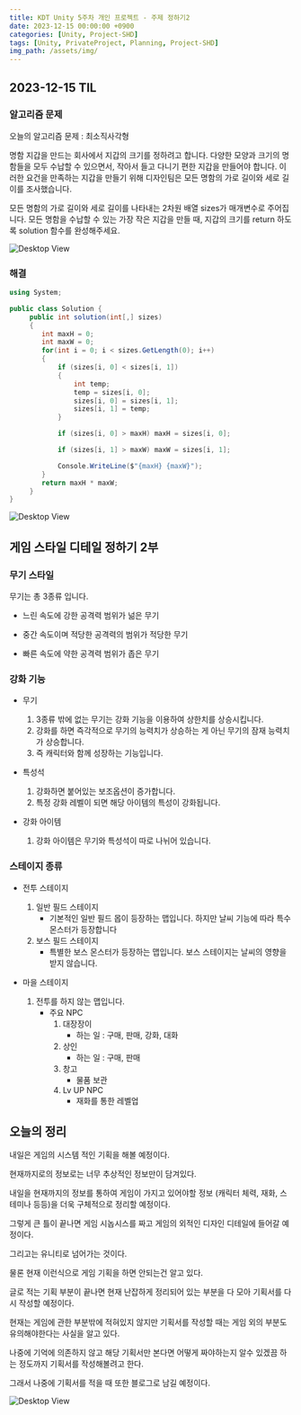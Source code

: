 ```yaml
---
title: KDT Unity 5주차 개인 프로젝트 - 주제 정하기2
date: 2023-12-15 00:00:00 +0900
categories: [Unity, Project-SHD]
tags: [Unity, PrivateProject, Planning, Project-SHD]
img_path: /assets/img/
---
```


## 2023-12-15 TIL

### 알고리즘 문제

오늘의 알고리즘 문제 : 최소직사각형

명함 지갑을 만드는 회사에서 지갑의 크기를 정하려고 합니다. 다양한 모양과 크기의 명함들을 모두 수납할 수 있으면서, 작아서 들고 다니기 편한 지갑을 만들어야 합니다. 이러한 요건을 만족하는 지갑을 만들기 위해 디자인팀은 모든 명함의 가로 길이와 세로 길이를 조사했습니다.

모든 명함의 가로 길이와 세로 길이를 나타내는 2차원 배열 sizes가 매개변수로 주어집니다. 모든 명함을 수납할 수 있는 가장 작은 지갑을 만들 때, 지갑의 크기를 return 하도록 solution 함수를 완성해주세요.

![Desktop View](test.png)

### 해결

```cs
using System;

public class Solution {
     public int solution(int[,] sizes)
     {
        int maxH = 0;
        int maxW = 0;
        for(int i = 0; i < sizes.GetLength(0); i++)
        {
            if (sizes[i, 0] < sizes[i, 1])
            {
                int temp;
                temp = sizes[i, 0];
                sizes[i, 0] = sizes[i, 1];
                sizes[i, 1] = temp;
            }

            if (sizes[i, 0] > maxH) maxH = sizes[i, 0];

            if (sizes[i, 1] > maxW) maxW = sizes[i, 1];

            Console.WriteLine($"{maxH} {maxW}");
        }
        return maxH * maxW;
     }
}
```

![Desktop View](test.png)

## 게임 스타일 디테일 정하기 2부

### 무기 스타일

무기는 총 3종류 입니다.

- 느린 속도에 강한 공격력 범위가 넒은 무기

- 중간 속도이며 적당한 공격력의 범위가 적당한 무기

- 빠른 속도에 약한 공격력 범위가 좁은 무기

### 강화 기능

- 무기

  1. 3종류 밖에 없는 무기는 강화 기능을 이용하여 상한치를 상승시킵니다.
  2. 강화를 하면 즉각적으로 무기의 능력치가 상승하는 게 아닌 무기의 잠재 능력치가 상승합니다.
  3. 즉 캐릭터와 함께 성장하는 기능입니다.

- 특성석

  1. 강화하면 붙어있는 보조옵션이 증가합니다.
  2. 특정 강화 레벨이 되면 해당 아이템의 특성이 강화됩니다.

- 강화 아이템
  1. 강화 아이템은 무기와 특성석이 따로 나뉘어 있습니다.

### 스테이지 종류

- 전투 스테이지

  1. 일반 필드 스테이지
     - 기본적인 일반 필드 몹이 등장하는 맵입니다.
       하지만 날씨 기능에 따라 특수 몬스터가 등장합니다
  2. 보스 필드 스테이지
     - 특별한 보스 몬스터가 등장하는 맵입니다.
       보스 스테이지는 날씨의 영향을 받지 않습니다.

- 마을 스테이지

  1. 전투를 하지 않는 맵입니다.
     - 주요 NPC
       1. 대장장이
          - 하는 일 : 구매, 판매, 강화, 대화
       2. 상인
          - 하는 일 : 구매, 판매
       3. 창고
          - 물품 보관
       4. Lv UP NPC
          - 재화를 통한 레벨업

## 오늘의 정리

내일은 게임의 시스템 적인 기획을 해볼 예정이다.

현재까지로의 정보로는 너무 추상적인 정보만이 담겨있다.

내일을 현재까지의 정보를 통하여 게임이 가지고 있어야할 정보 (캐릭터 체력, 재화, 스테미나 등등)을 더욱 구체적으로 정리할 예정이다.

그렇게 큰 틀이 끝나면 게임 시놉시스를 짜고 게임의 외적인 디자인 디테일에 들어갈 예정이다.

그리고는 유니티로 넘어가는 것이다.

물론 현재 이런식으로 게임 기획을 하면 안되는건 알고 있다.

글로 적는 기획 부분이 끝나면 현재 난잡하게 정리되어 있는 부분을 다 모아 기획서를 다시 작성할 예정이다.

현재는 게임에 관한 부분밖에 적혀있지 않지만 기획서를 작성할 때는 게임 외의 부분도 유의해야한다는 사실을 알고 있다.

나중에 기억에 의존하지 않고 해당 기획서만 본다면 어떻게 짜야하는지 알수 있겠끔 하는 정도까지 기획서를 작성해볼려고 한다.

그래서 나중에 기획서를 적을 때 또한 블로그로 남길 예정이다.

![Desktop View](test.png)
